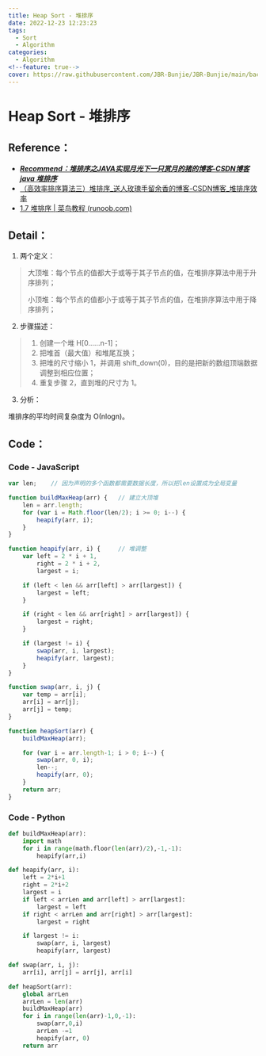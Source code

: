 ```yaml
---
title: Heap Sort - 堆排序
date: 2022-12-23 12:23:23
tags:
  - Sort
  - Algorithm
categories:
  - Algorithm
<!--feature: true-->
cover: https://raw.githubusercontent.com/JBR-Bunjie/JBR-Bunjie/main/back.jpg
---
```


# Heap Sort - 堆排序

## Reference：

- ***[Recommend：堆排序之JAVA实现月光下一只赏月的猪的博客-CSDN博客java 堆排序](https://blog.csdn.net/qq_16403141/article/details/80526313)***
- [（高效率排序算法三）堆排序_送人玫瑰手留余香的博客-CSDN博客_堆排序效率](https://blog.csdn.net/h348592532/article/details/45508715)
- [1.7 堆排序 | 菜鸟教程 (runoob.com)](https://www.runoob.com/w3cnote/heap-sort.html)

## Detail：

1. 两个定义：

> 大顶堆：每个节点的值都大于或等于其子节点的值，在堆排序算法中用于升序排列；
>
> 小顶堆：每个节点的值都小于或等于其子节点的值，在堆排序算法中用于降序排列；

2. 步骤描述：

>1. 创建一个堆 H[0……n-1]；
>2. 把堆首（最大值）和堆尾互换；
>3. 把堆的尺寸缩小 1，并调用 shift_down(0)，目的是把新的数组顶端数据调整到相应位置；
>4. 重复步骤 2，直到堆的尺寸为 1。

3. 分析：

堆排序的平均时间复杂度为 Ο(nlogn)。

## Code：

### Code - JavaScript

```js
var len;    // 因为声明的多个函数都需要数据长度，所以把len设置成为全局变量

function buildMaxHeap(arr) {   // 建立大顶堆
    len = arr.length;
    for (var i = Math.floor(len/2); i >= 0; i--) {
        heapify(arr, i);
    }
}

function heapify(arr, i) {     // 堆调整
    var left = 2 * i + 1,
        right = 2 * i + 2,
        largest = i;

    if (left < len && arr[left] > arr[largest]) {
        largest = left;
    }

    if (right < len && arr[right] > arr[largest]) {
        largest = right;
    }

    if (largest != i) {
        swap(arr, i, largest);
        heapify(arr, largest);
    }
}

function swap(arr, i, j) {
    var temp = arr[i];
    arr[i] = arr[j];
    arr[j] = temp;
}

function heapSort(arr) {
    buildMaxHeap(arr);

    for (var i = arr.length-1; i > 0; i--) {
        swap(arr, 0, i);
        len--;
        heapify(arr, 0);
    }
    return arr;
}
```

### Code - Python

```python
def buildMaxHeap(arr):
    import math
    for i in range(math.floor(len(arr)/2),-1,-1):
        heapify(arr,i)

def heapify(arr, i):
    left = 2*i+1
    right = 2*i+2
    largest = i
    if left < arrLen and arr[left] > arr[largest]:
        largest = left
    if right < arrLen and arr[right] > arr[largest]:
        largest = right

    if largest != i:
        swap(arr, i, largest)
        heapify(arr, largest)

def swap(arr, i, j):
    arr[i], arr[j] = arr[j], arr[i]

def heapSort(arr):
    global arrLen
    arrLen = len(arr)
    buildMaxHeap(arr)
    for i in range(len(arr)-1,0,-1):
        swap(arr,0,i)
        arrLen -=1
        heapify(arr, 0)
    return arr
```

